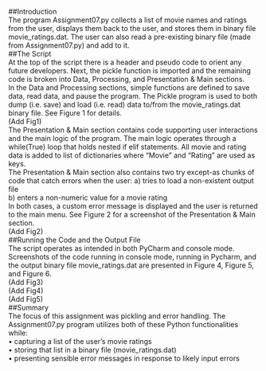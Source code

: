 ##Introduction  
The program Assignment07.py collects a list of movie names and ratings from the user, displays them back to the user, and stores them in binary file movie_ratings.dat.  The user can also read a pre-existing binary file (made from Assignment07.py) and add to it.  
##The Script  
At the top of the script there is a header and pseudo code to orient any future developers.  Next, the pickle function is imported and the remaining code is broken into Data, Processing, and Presentation & Main sections.  
In the Data and Processing sections, simple functions are defined to save data, read data, and pause the program.  The Pickle program is used to both dump (i.e. save) and load (i.e. read) data to/from the movie_ratings.dat binary file.  See Figure 1 for details.  
(Add Fig1)  
The Presentation & Main section contains code supporting user interactions and the main logic of the program.  The main logic operates through a while(True) loop that holds nested if elif statements.  All movie and rating data is added to list of dictionaries where “Movie” and “Rating” are used as keys.  
The Presentation & Main section also contains two try except-as chunks of code that catch errors when the user: 
a) tries to load a non-existent output file   
b) enters a non-numeric value for a movie rating   
In both cases, a custom error message is displayed and the user is returned to the main menu. See Figure 2 for a screenshot of the Presentation & Main section.  
(Add Fig2)  
##Running the Code and the Output File  
The script operates as intended in both PyCharm and console mode.  Screenshots of the code running in console mode, running in Pycharm, and the output binary file movie_ratings.dat are presented in Figure 4, Figure 5, and Figure 6.  
(Add Fig3)  
(Add Fig4)  
(Add Fig5)  
##Summary  
The focus of this assignment was pickling and error handling.  The Assignment07.py program utilizes both of these Python functionalities while:   
•	capturing a list of the user’s movie ratings  
•	storing that list in a binary file (movie_ratings.dat)  
•	presenting sensible error messages in response to likely input errors  
